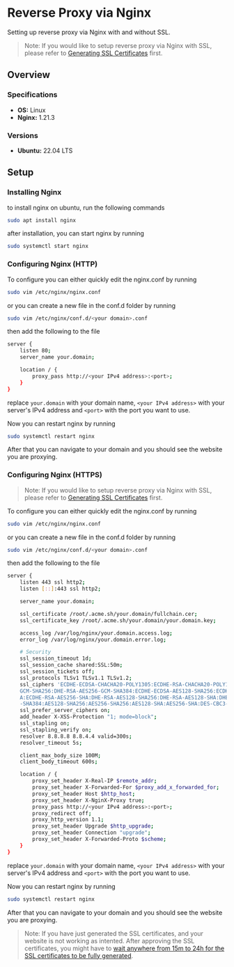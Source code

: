 # Reverse Proxy via Nginx
Setting up reverse proxy via Nginx with and without SSL.
> Note: If you would like to setup reverse proxy via Nginx with SSL, please refer to [Generating SSL Certificates](../generating-ssl-certificates.md) first.

## Overview
### Specifications
* **OS:** Linux
* **Nginx:** 1.21.3

### Versions
* **Ubuntu:** 22.04 LTS

## Setup
### Installing Nginx
to install nginx on ubuntu, run the following commands
```bash
sudo apt install nginx
```
after installation, you can start nginx by running
```bash
sudo systemctl start nginx
```

### Configuring Nginx (HTTP)
To configure you can either quickly edit the nginx.conf by running
```bash
sudo vim /etc/nginx/nginx.conf
```
or you can create a new file in the conf.d folder by running
```bash
sudo vim /etc/nginx/conf.d/<your domain>.conf
```
then add the following to the file
```bash
server {
    listen 80;
    server_name your.domain;

    location / {
        proxy_pass http://<your IPv4 address>:<port>;
    }
}
```
replace `your.domain` with your domain name, `<your IPv4 address>` with your server's IPv4 address and `<port>` with the port you want to use.

Now you can restart nginx by running
```bash
sudo systemctl restart nginx
```
After that you can navigate to your domain and you should see the website you are proxying.

### Configuring Nginx (HTTPS)
> Note: If you would like to setup reverse proxy via Nginx with SSL, please refer to [Generating SSL Certificates](../generating-ssl-certificates.md) first.

To configure you can either quickly edit the nginx.conf by running
```bash
sudo vim /etc/nginx/nginx.conf
```
or you can create a new file in the conf.d folder by running
```bash
sudo vim /etc/nginx/conf.d/<your domain>.conf
```
then add the following to the file
```bash
server {
    listen 443 ssl http2;
    listen [::]:443 ssl http2;

    server_name your.domain;

    ssl_certificate /root/.acme.sh/your.domain/fullchain.cer;
    ssl_certificate_key /root/.acme.sh/your.domain/your.domain.key;

    access_log /var/log/nginx/your.domain.access.log;
    error_log /var/log/nginx/your.domain.error.log;

    # Security
    ssl_session_timeout 1d;
    ssl_session_cache shared:SSL:50m;
    ssl_session_tickets off;
    ssl_protocols TLSv1 TLSv1.1 TLSv1.2;
    ssl_ciphers 'ECDHE-ECDSA-CHACHA20-POLY1305:ECDHE-RSA-CHACHA20-POLY1305:ECDHE-ECDSA-AES128-GCM-SHA256:ECDHE-RSA-AES128-GCM-SHA256:ECDHE-ECDSA-AES256-GCM-SHA384:ECDHE-RSA-AES256-GCM-SHA384:DHE-RSA-AES128-
    GCM-SHA256:DHE-RSA-AES256-GCM-SHA384:ECDHE-ECDSA-AES128-SHA256:ECDHE-RSA-AES128-SHA256:ECDHE-ECDSA-AES128-SHA:ECDHE-RSA-AES256-SHA384:ECDHE-RSA-AES128-SHA:ECDHE-ECDSA-AES256-SHA384:ECDHE-ECDSA-AES256-SH
    A:ECDHE-RSA-AES256-SHA:DHE-RSA-AES128-SHA256:DHE-RSA-AES128-SHA:DHE-RSA-AES256-SHA256:DHE-RSA-AES256-SHA:ECDHE-ECDSA-DES-CBC3-SHA:ECDHE-RSA-DES-CBC3-SHA:EDH-RSA-DES-CBC3-SHA:AES128-GCM-SHA256:AES256-GCM
    -SHA384:AES128-SHA256:AES256-SHA256:AES128-SHA:AES256-SHA:DES-CBC3-SHA:!DSS';
    ssl_prefer_server_ciphers on;
    add_header X-XSS-Protection "1; mode=block";
    ssl_stapling on;
    ssl_stapling_verify on;
    resolver 8.8.8.8 8.8.4.4 valid=300s;
    resolver_timeout 5s;

    client_max_body_size 100M;
    client_body_timeout 600s;

    location / {
        proxy_set_header X-Real-IP $remote_addr;
        proxy_set_header X-Forwarded-For $proxy_add_x_forwarded_for;
        proxy_set_header Host $http_host;
        proxy_set_header X-NginX-Proxy true;
        proxy_pass http://<your IPv4 address>:<port>;
        proxy_redirect off;
        proxy_http_version 1.1;
        proxy_set_header Upgrade $http_upgrade;
        proxy_set_header Connection "upgrade";
        proxy_set_header X-Forwarded-Proto $scheme;
    }
}
```
replace `your.domain` with your domain name, `<your IPv4 address>` with your server's IPv4 address and `<port>` with the port you want to use.

Now you can restart nginx by running
```bash
sudo systemctl restart nginx
```
After that you can navigate to your domain and you should see the website you are proxying.
> Note: If you have just generated the SSL certificates, and your website is not working as intented. After approving the SSL certificates, you might have to [wait anywhere from 15m to 24h for the SSL certificates to be fully generated](https://support.cloudflare.com/hc/en-us/articles/204144518-SSL-FAQ#:~:text=If%20Cloudflare%20is%20your%20authoritative,customer%20action%20after%20domain%20activation.).